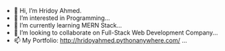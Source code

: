 - 👋 Hi, I’m Hridoy Ahmed.
- 👀 I’m interested in Programming...
- 🌱 I’m currently learning MERN Stack...
- 💞️ I’m looking to collaborate on Full-Stack Web Development Company...
- 📫 My Portfolio: http://hridoyahmed.pythonanywhere.com/ ...

<!---
hrid0ybd/hrid0ybd is a ✨ special ✨ repository because its `README.md` (this file) appears on your GitHub profile.
You can click the Preview link to take a look at your changes.
--->

